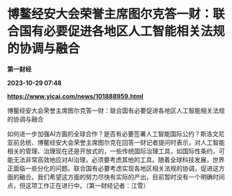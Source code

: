 # 博鳌经安大会荣誉主席图尔克答一财：联合国有必要促进各地区人工智能相关法规的协调与融合
**第一财经**

**2023-10-29 07:48**

**https://www.yicai.com/news/101888959.html**

博鳌经安大会荣誉主席图尔克答一财：联合国有必要促进各地区人工智能相关法规的协调与融合

如何进一步加强AI方面的全球合作？是否有必要签署人工智能国际公约？斯洛文尼亚前总统、博鳌经安大会荣誉主席图尔克在回答一财记者提问时表示，对人工智能相关的管理、治理现在还是开放式的，一些传统国际治理工具，如国际性条约，可能无法非常高效地应对AI治理，必须要考虑其他的工具。随着全球科技发展，世界正面临一些分化的问题。联合国有必要考虑实现各地区相关法规的协调，促进这方面的融合。我们希望这方面的努力尽快有实际的产出，目前暂时没有一个明确时间点，但这项工作正在进行中。（第一财经记者：江雪）